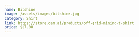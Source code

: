 ```yaml
---
name: Bitshine
image: /assets/images/bitshine.jpg
category: Shirt
link: https://store.gam.ai/products/off-grid-mining-t-shirt
price: $17.00
---
```

